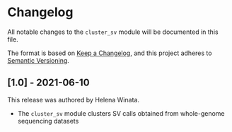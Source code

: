 # Changelog

All notable changes to the `cluster_sv` module will be documented in this file.

The format is based on [Keep a Changelog](https://keepachangelog.com/en/1.0.0/),
and this project adheres to [Semantic Versioning](https://semver.org/spec/v2.0.0.html).

## [1.0] - 2021-06-10

This release was authored by Helena Winata.

- The `cluster_sv` module clusters SV calls obtained from whole-genome sequencing datasets


